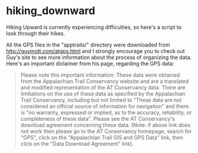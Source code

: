 # hiking_downward
Hiking Upward is currently experiencing difficulties, so here's a script to look through their hikes.

All the GPS files in the "apptrails/" directory were downloaded from http://guymott.com/atgps.html and I strongly encourage you to check out Guy's site to see more information about the process of organizing the data.
Here's an important diclaimer from his page, regarding the GPS data:
> Please note this important information: These data were obtained from the Appalachian Trail Conservancy website and are a translated and modified representation of the AT Conservancy data. There are limitations on the use of these data as specified by the Appalachian Trail Conservancy, including but not limited to "These data are not considered an official source of information for navigation" and there is "no warranty, expressed or implied, as to the accuracy, reliability, or completeness of these data". Please see the AT Conservancy's download agreement concerning these data. (Note: if above link does not work then please go to the AT Conservancy homepage, search for "GPS", click on the "Appalachian Trail GIS and GPS Data" link, then click on the "Data Download Agreement" link).
